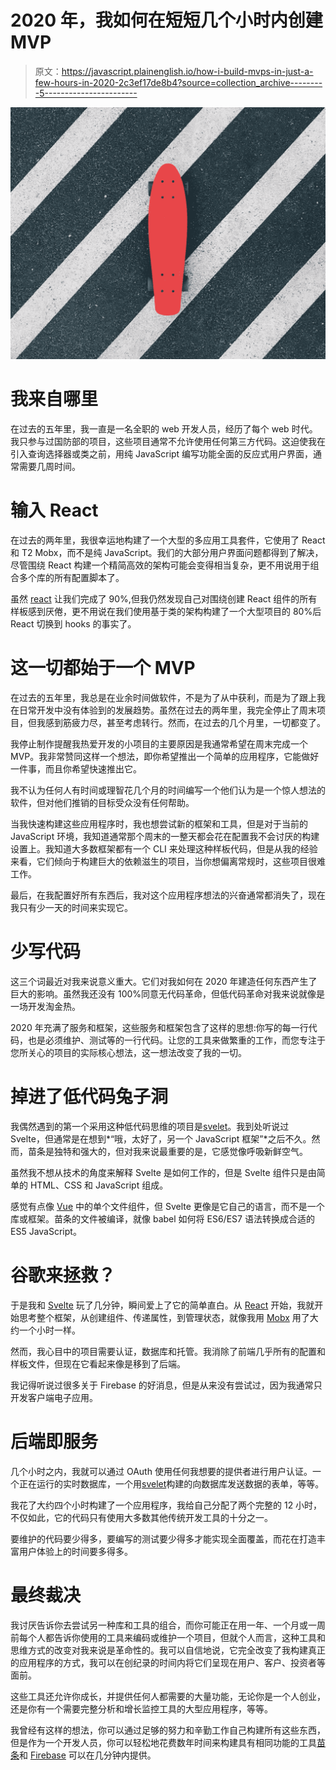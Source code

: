 # 2020 年，我如何在短短几个小时内创建 MVP

> 原文：<https://javascript.plainenglish.io/how-i-build-mvps-in-just-a-few-hours-in-2020-2c3ef17de8b4?source=collection_archive---------5----------------------->

![](img/e4c7095cbe56a68588c724fb2c18202f.png)

# 我来自哪里

在过去的五年里，我一直是一名全职的 web 开发人员，经历了每个 web 时代。我只参与过国防部的项目，这些项目通常不允许使用任何第三方代码。这迫使我在引入查询选择器或类之前，用纯 JavaScript 编写功能全面的反应式用户界面，通常需要几周时间。

# 输入 React

在过去的两年里，我很幸运地构建了一个大型的多应用工具套件，它使用了 React 和 T2 Mobx，而不是纯 JavaScript。我们的大部分用户界面问题都得到了解决，尽管围绕 React 构建一个精简高效的架构可能会变得相当复杂，更不用说用于组合多个库的所有配置脚本了。

虽然 [react](https://reactjs.org/) 让我们完成了 90%,但我仍然发现自己对围绕创建 React 组件的所有样板感到厌倦，更不用说在我们使用基于类的架构构建了一个大型项目的 80%后 React 切换到 hooks 的事实了。

# 这一切都始于一个 MVP

在过去的五年里，我总是在业余时间做软件，不是为了从中获利，而是为了跟上我在日常开发中没有体验到的发展趋势。虽然在过去的两年里，我完全停止了周末项目，但我感到筋疲力尽，甚至考虑转行。然而，在过去的几个月里，一切都变了。

我停止制作提醒我热爱开发的小项目的主要原因是我通常希望在周末完成一个 MVP。我非常赞同这样一个想法，即你希望推出一个简单的应用程序，它能做好一件事，而且你希望快速推出它。

我不认为任何人有时间或理智花几个月的时间编写一个他们认为是一个惊人想法的软件，但对他们推销的目标受众没有任何帮助。

当我快速构建这些应用程序时，我也想尝试新的框架和工具，但是对于当前的 JavaScript 环境，我知道通常那个周末的一整天都会花在配置我不会讨厌的构建设置上。我知道大多数框架都有一个 CLI 来处理这种样板代码，但是从我的经验来看，它们倾向于构建巨大的依赖滋生的项目，当你想偏离常规时，这些项目很难工作。

最后，在我配置好所有东西后，我对这个应用程序想法的兴奋通常都消失了，现在我只有少一天的时间来实现它。

# 少写代码

这三个词最近对我来说意义重大。它们对我如何在 2020 年建造任何东西产生了巨大的影响。虽然我还没有 100%同意无代码革命，但低代码革命对我来说就像是一场开发淘金热。

2020 年充满了服务和框架，这些服务和框架包含了这样的思想:你写的每一行代码，也是必须维护、测试等的一行代码。让您的工具来做繁重的工作，而您专注于您所关心的项目的实际核心想法，这一想法改变了我的一切。

# 掉进了低代码兔子洞

我偶然遇到的第一个采用这种低代码思维的项目是[svelet](https://svelte.dev/)。我到处听说过 Svelte，但通常是在想到*“哦，太好了，另一个 JavaScript 框架”*之后不久。然而，苗条是独特和强大的，但对我来说最重要的是，它感觉像呼吸新鲜空气。

虽然我不想从技术的角度来解释 Svelte 是如何工作的，但是 Svelte 组件只是由简单的 HTML、CSS 和 JavaScript 组成。

感觉有点像 [Vue](https://vuejs.org/) 中的单个文件组件，但 Svelte 更像是它自己的语言，而不是一个库或框架。苗条的文件被编译，就像 babel 如何将 ES6/ES7 语法转换成合适的 ES5 JavaScript。

# 谷歌来拯救？

于是我和 [Svelte](https://svelte.dev/) 玩了几分钟，瞬间爱上了它的简单直白。从 [React](https://reactjs.org/) 开始，我就开始思考整个框架，从创建组件、传递属性，到管理状态，就像我用 [Mobx](https://mobx.js.org/README.html) 用了大约一个小时一样。

然而，我心目中的项目需要认证，数据库和托管。我消除了前端几乎所有的配置和样板文件，但现在它看起来像是移到了后端。

我记得听说过很多关于 Firebase 的好消息，但是从来没有尝试过，因为我通常只开发客户端电子应用。

# 后端即服务

几个小时之内，我就可以通过 OAuth 使用任何我想要的提供者进行用户认证。一个正在运行的实时数据库，一个用[svelet](https://svelte.dev/)构建的向数据库发送数据的表单，等等。

我花了大约四个小时构建了一个应用程序，我给自己分配了两个完整的 12 小时，不仅如此，它的代码只有使用大多数其他传统开发工具的十分之一。

要维护的代码要少得多，要编写的测试要少得多才能实现全面覆盖，而花在打造丰富用户体验上的时间要多得多。

# 最终裁决

我讨厌告诉你去尝试另一种库和工具的组合，而你可能正在用一年、一个月或一周前每个人都告诉你使用的工具来编码或维护一个项目，但就个人而言，这种工具和思维方式的改变对我来说是革命性的。我可以自信地说，它完全改变了我构建真正的应用程序的方式，我可以在创纪录的时间内将它们呈现在用户、客户、投资者等面前。

这些工具还允许你成长，并提供任何人都需要的大量功能，无论你是一个人创业，还是你有一个需要完整分析和增长监控工具的大型应用程序，等等。

我曾经有这样的想法，你可以通过足够的努力和辛勤工作自己构建所有这些东西，但是作为一个开发人员，你可以轻松地花费数年时间来构建具有相同功能的工具[苗条](https://svelte.dev/)和 [Firebase](https://firebase.google.com/) 可以在几分钟内提供。